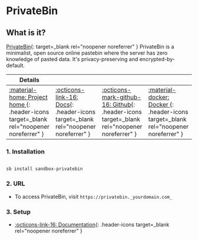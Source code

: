 # PrivateBin

## What is it?

[PrivateBin](https://privatebin.info/){: target=_blank rel="noopener noreferrer" } PrivateBin is a minimalist, open source online pastebin where the server has zero knowledge of pasted data.
It's privacy-preserving and encrypted-by-default.

| Details     |             |             |             |
|-------------|-------------|-------------|-------------|
| [:material-home: Project home ](https://privatebin.info/){: .header-icons target=_blank rel="noopener noreferrer" } | [:octicons-link-16: Docs](https://github.com/PrivateBin/PrivateBin/wiki){: .header-icons target=_blank rel="noopener noreferrer" } | [:octicons-mark-github-16: Github](https://github.com/PrivateBin/PrivateBin){: .header-icons target=_blank rel="noopener noreferrer" } | [:material-docker: Docker ](https://hub.docker.com/r/jgeusebroek/privatebin){: .header-icons target=_blank rel="noopener noreferrer" }|

### 1. Installation

``` shell

sb install sandbox-privatebin

```

### 2. URL

- To access PrivateBin, visit `https://privatebin._yourdomain.com_`

### 3. Setup

- [:octicons-link-16: Documentation](https://github.com/PrivateBin/PrivateBin/wiki){: .header-icons target=_blank rel="noopener noreferrer" }
